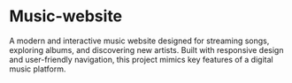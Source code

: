 # Music-website
A modern and interactive music website designed for streaming songs, exploring albums, and discovering new artists. Built with responsive design and user-friendly navigation, this project mimics key features of a digital music platform.
